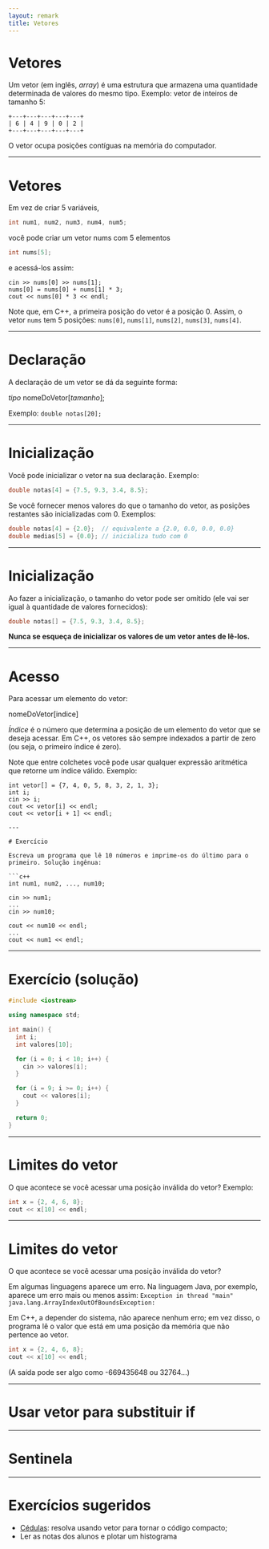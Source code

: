 ```yaml
---
layout: remark
title: Vetores
---
```


<div>

# Vetores

Um vetor (em inglês, *array*) é uma estrutura que armazena uma quantidade determinada de valores do mesmo tipo. Exemplo: vetor de inteiros de tamanho 5:

```
+---+---+---+---+---+
| 6 | 4 | 9 | 0 | 2 |
+---+---+---+---+---+
```

O vetor ocupa posições contíguas na memória do computador.

---

# Vetores

Em vez de criar 5 variáveis, 

```c++
int num1, num2, num3, num4, num5;
```

você pode criar um vetor nums com 5 elementos

```c++
int nums[5];
```

e acessá-los assim:

```
cin >> nums[0] >> nums[1];
nums[0] = nums[0] + nums[1] * 3;
cout << nums[0] * 3 << endl;
```

Note que, em C++, a primeira posição do vetor é a posição 0. Assim, o vetor `nums` tem 5 posições: `nums[0]`, `nums[1]`, `nums[2]`, `nums[3]`, `nums[4]`.

---

# Declaração

A declaração de um vetor se dá da seguinte forma:

*tipo* nomeDoVetor[*tamanho*];

Exemplo: ```double notas[20];```

---

# Inicialização

Você pode inicializar o vetor na sua declaração. Exemplo: 

```c++
double notas[4] = {7.5, 9.3, 3.4, 8.5};
```

Se você fornecer menos valores do que o tamanho do vetor, as posições restantes são inicializadas com 0. Exemplos:

```c++
double notas[4] = {2.0};  // equivalente a {2.0, 0.0, 0.0, 0.0}
double medias[5] = {0.0}; // inicializa tudo com 0
```

---

# Inicialização

Ao fazer a inicialização, o tamanho do vetor pode ser omitido (ele vai ser igual à quantidade de valores fornecidos):

```c++
double notas[] = {7.5, 9.3, 3.4, 8.5};
```

**Nunca se esqueça de inicializar os valores de um vetor antes de lê-los.**

---

# Acesso

Para acessar um elemento do vetor:

nomeDoVetor[indice]

*Índice* é o número que determina a posição de um elemento do vetor que se deseja acessar. Em C++, os vetores são sempre indexados a partir de zero (ou seja, o primeiro índice é zero).

Note que entre colchetes você pode usar qualquer expressão aritmética que retorne um índice válido. Exemplo:

```
int vetor[] = {7, 4, 0, 5, 8, 3, 2, 1, 3};
int i;
cin >> i;
cout << vetor[i] << endl;
cout << vetor[i + 1] << endl;

---

# Exercício

Escreva um programa que lê 10 números e imprime-os do último para o primeiro. Solução ingênua:

```c++
int num1, num2, ..., num10;

cin >> num1;
...
cin >> num10;

cout << num10 << endl;
...
cout << num1 << endl;
```

---

# Exercício (solução)

```c++
#include <iostream>

using namespace std;

int main() {
  int i;
  int valores[10];

  for (i = 0; i < 10; i++) {
    cin >> valores[i];
  }

  for (i = 9; i >= 0; i++) {
    cout << valores[i];
  }

  return 0;
}
```

---

# Limites do vetor

O que acontece se você acessar uma posição inválida do vetor? Exemplo:

```c++
int x = {2, 4, 6, 8};
cout << x[10] << endl;
```

---

# Limites do vetor

O que acontece se você acessar uma posição inválida do vetor?

Em algumas linguagens aparece um erro. Na linguagem Java, por exemplo, aparece um erro mais ou menos assim: `Exception in thread "main" java.lang.ArrayIndexOutOfBoundsException:`

Em C++, a depender do sistema, não aparece nenhum erro; em vez disso, o programa lê o valor que está em uma posição da memória que não pertence ao vetor.

```c++
int x = {2, 4, 6, 8};
cout << x[10] << endl;
```

(A saída pode ser algo como -669435648 ou 32764...)

---

# Usar vetor para substituir if



---

# Sentinela

---

# Exercícios sugeridos

- [Cédulas](https://www.urionlinejudge.com.br/judge/pt/problems/view/1018): resolva usando vetor para tornar o código compacto;
- Ler as notas dos alunos e plotar um histograma


</div>